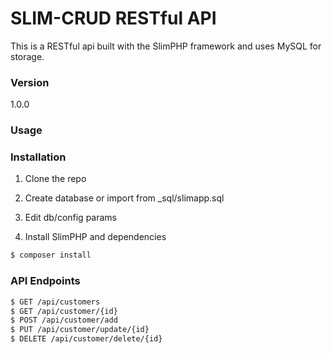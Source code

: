 # SLIM-CRUD RESTful API

This is a RESTful api built with the SlimPHP framework and uses MySQL for storage.

### Version
1.0.0

### Usage


### Installation

1. Clone the repo

2. Create database or import from _sql/slimapp.sql

3. Edit db/config params

4. Install SlimPHP and dependencies

```sh
$ composer install
```
### API Endpoints
```sh
$ GET /api/customers
$ GET /api/customer/{id}
$ POST /api/customer/add
$ PUT /api/customer/update/{id}
$ DELETE /api/customer/delete/{id}
```
